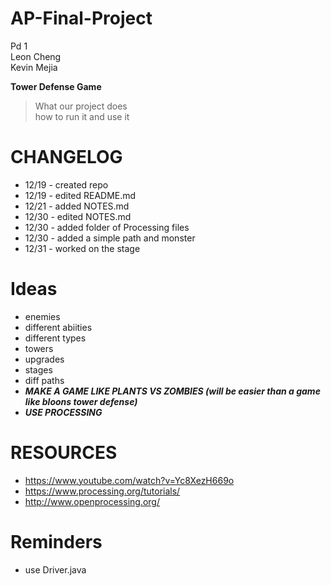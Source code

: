 AP-Final-Project
================
Pd 1  <br />
Leon Cheng  <br />
Kevin Mejia  <br />

**Tower Defense Game**
>What our project does  <br /> 
>how to run it and use it  <br />

CHANGELOG
===========
 - 12/19 - created repo
 - 12/19 - edited README.md
 - 12/21 - added NOTES.md
 - 12/30 - edited NOTES.md
 - 12/30 - added folder of Processing files
 - 12/30 - added a simple path and monster
 - 12/31 - worked on the stage

Ideas
=====
 - enemies
  - different abiities
  - different types 
 - towers
  - upgrades
 - stages
  - diff paths
 - ***MAKE A GAME LIKE PLANTS VS ZOMBIES (will be easier than a game like bloons tower defense)***
 - ***USE PROCESSING***

RESOURCES
==========
 - https://www.youtube.com/watch?v=Yc8XezH669o
 - https://www.processing.org/tutorials/
 - http://www.openprocessing.org/

Reminders
========
 - use Driver.java


